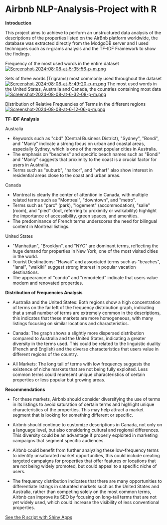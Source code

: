 # Airbnb NLP-Analysis-Project with R

**Introduction**

This project aims to achieve to perform an unstructured data analysis of the descriptions of the properties listed on the AirBnb platform worldwide, the database was extracted directly from the ModgoDB server and I used techniques such as n-grams analysis and the TF-IDF Framework to show the findings. 

Frequency of the most used words in the entire dataset
[![Screenshot-2024-08-08-at-5-35-56-p-m.png](https://i.postimg.cc/8cSjrD8p/Screenshot-2024-08-08-at-5-35-56-p-m.png)](https://postimg.cc/WF52QBbC)


Sets of three words (Trigrams) most commonly used throughout the dataset
[![Screenshot-2024-08-08-at-5-49-20-p-m.png](https://i.postimg.cc/2SWwQrk2/Screenshot-2024-08-08-at-5-49-20-p-m.png)](https://postimg.cc/CRFkYyfq)
The most used words in the United States, Australia and Canada, the countries containing most data
[![Screenshot-2024-08-08-at-6-32-08-p-m.png](https://i.postimg.cc/50WPFD5Z/Screenshot-2024-08-08-at-6-32-08-p-m.png)](https://postimg.cc/FfGbMWBZ)


Distribution of Relative Frequencies of Terms in the different regions
[![Screenshot-2024-08-08-at-6-12-06-p-m.png](https://i.postimg.cc/xTgcqW6Q/Screenshot-2024-08-08-at-6-12-06-p-m.png)](https://postimg.cc/ykgVbrqp)

**TF-IDF Analysis**

Australia
- Keywords such as "cbd" (Central Business District), "Sydney", "Bondi", and "Manly" indicate a strong focus on urban and coastal areas, especially Sydney, which is one of the most popular cities in Australia.
- The emphasis on "beaches" and specific beach names such as "Bondi" and "Manly" suggests that proximity to the coast is a crucial factor for users in Australia.
- Terms such as "suburb", "harbor", and "wharf" also show interest in residential areas close to the coast and urban areas.

Canada
- Montreal is clearly the center of attention in Canada, with multiple related terms such as "Montreal", "downtown", and "metro".
- Terms such as "parc" (park), "logement" (accommodation), "salle" (room), and "pied" (foot, referring to proximity or walkability) highlight the importance of accessibility, green spaces, and amenities.
- The predominance of French terms underscores the need for bilingual content in Montreal listings.

United States
- "Manhattan", "Brooklyn", and "NYC" are dominant terms, reflecting the huge demand for properties in New York, one of the most visited cities in the world.
- Tourist Destinations: "Hawaii" and associated terms such as "beaches", "lanai", "waikiki" suggest strong interest in popular vacation destinations.
- The appearance of "condo" and "remodeled" indicate that users value modern and renovated properties.
	
**Distribution of Frequencies Analysis**
- Australia and the United States: Both regions show a high concentration of terms on the far left of the frequency distribution graph, indicating that a small number of terms are extremely common in the descriptions, this indicates that these markets are more homogeneous, with many listings focusing on similar locations and characteristics.
 
- Canada: The graph shows a slightly more dispersed distribution compared to Australia and the United States, indicating a greater diversity in the terms used. This could be related to the linguistic duality (French and English) and the diverse characteristics that users value in different regions of the country.
 
- All Markets: The long tail of terms with low frequency suggests the existence of niche markets that are not being fully exploited. Less common terms could represent unique characteristics of certain properties or less popular but growing areas.
	


**Recommendations**

- For these markets, Airbnb should consider diversifying the use of terms in its listings to avoid saturation of certain terms and highlight unique characteristics of the properties. This may help attract a market segment that is looking for something different or specific.

- Airbnb should continue to customize descriptions in Canada, not only on a language level, but also considering cultural and regional differences. This diversity could be an advantage if properly exploited in marketing campaigns that segment specific audiences.

- Airbnb could benefit from further analyzing these low-frequency terms to identify unsaturated market opportunities, this could include creating targeted campaigns for properties that offer features or locations that are not being widely promoted, but could appeal to a specific niche of users.

- The frequency distribution indicates that there are many opportunities to differentiate listings in saturated markets such as the United States and Australia, rather than competing solely on the most common terms, Airbnb can improve its SEO by focusing on long-tail terms that are not yet widely used, which could increase the visibility of less conventional properties.


<a href="MongoDB Airbnb in R.R">See the R script with Shiny Apps</a>


